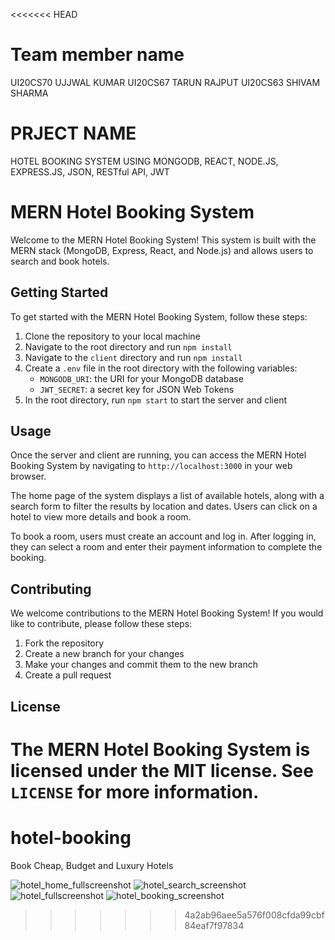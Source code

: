 <<<<<<< HEAD
# Team member name

UI20CS70 UJJWAL KUMAR
UI20CS67 TARUN RAJPUT
UI20CS63 SHIVAM SHARMA

# PRJECT NAME

HOTEL BOOKING SYSTEM USING MONGODB, REACT, NODE.JS, EXPRESS.JS, JSON, RESTful API, JWT

# MERN Hotel Booking System

Welcome to the MERN Hotel Booking System! This system is built with the MERN stack (MongoDB, Express, React, and Node.js) and allows users to search and book hotels.

## Getting Started

To get started with the MERN Hotel Booking System, follow these steps:

1. Clone the repository to your local machine
2. Navigate to the root directory and run `npm install`
3. Navigate to the `client` directory and run `npm install`
4. Create a `.env` file in the root directory with the following variables:
   - `MONGODB_URI`: the URI for your MongoDB database
   - `JWT_SECRET`: a secret key for JSON Web Tokens
5. In the root directory, run `npm start` to start the server and client

## Usage

Once the server and client are running, you can access the MERN Hotel Booking System by navigating to `http://localhost:3000` in your web browser.

The home page of the system displays a list of available hotels, along with a search form to filter the results by location and dates. Users can click on a hotel to view more details and book a room.

To book a room, users must create an account and log in. After logging in, they can select a room and enter their payment information to complete the booking.

## Contributing

We welcome contributions to the MERN Hotel Booking System! If you would like to contribute, please follow these steps:

1. Fork the repository
2. Create a new branch for your changes
3. Make your changes and commit them to the new branch
4. Create a pull request

## License

The MERN Hotel Booking System is licensed under the MIT license. See `LICENSE` for more information.
=======
# hotel-booking
Book Cheap, Budget and Luxury Hotels

![hotel_home_fullscreenshot](https://github.com/kujwal710329/hotel-booking/assets/66902881/2ee9b1df-a6bf-4381-be17-341ffd71c8a8)
![hotel_search_screenshot](https://github.com/kujwal710329/hotel-booking/assets/66902881/22efc35a-55e9-46ea-a40a-e83dbea65b00)
![hotel_fullscreenshot](https://github.com/kujwal710329/hotel-booking/assets/66902881/6178b008-b75a-4e0d-8717-3309bafdbf9b)
![hotel_booking_screenshot](https://github.com/kujwal710329/hotel-booking/assets/66902881/b02f4965-bbce-4226-aef2-a90954f6f0ab)
>>>>>>> 4a2ab96aee5a576f008cfda99cbf84eaf7f97834
